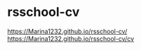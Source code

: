 # rsschool-cv

https://Marina1232.github.io/rsschool-cv/
https://Marina1232.github.io/rsschool-cv/cv
